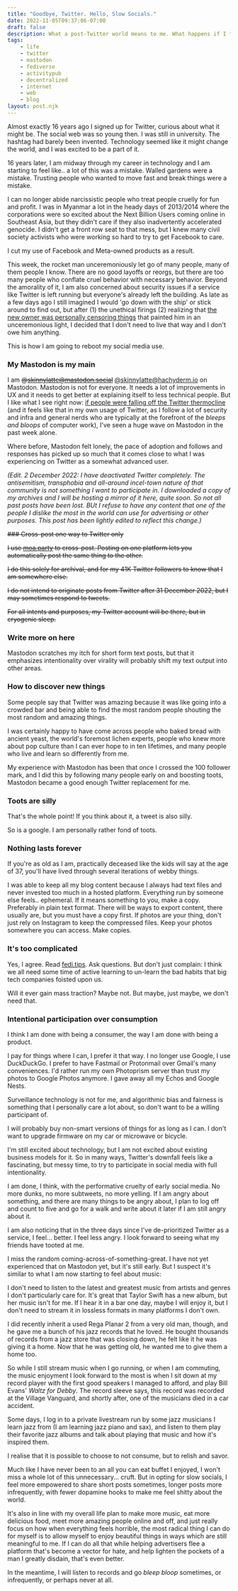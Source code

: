 ```yaml
---
title: "Goodbye, Twitter. Hello, Slow Socials."
date: 2022-11-05T09:37:06-07:00
draft: false
description: What a post-Twitter world means to me. What happens if I focus on intentionality over virality? Slow socials, just like slow food. 
tags: 
    - life
    - twitter
    - mastodon
    - fediverse
    - activitypub
    - decentralized
    - internet
    - web
    - blog
layout: post.njk
---
```


Almost exactly 16 years ago I signed up for Twitter, curious about what it might be. The social web was so young then. I was still in university. The hashtag had barely been invented. Technology seemed like it might change the world, and I was excited to be a part of it.

16 years later, I am midway through my career in technology and I am starting to feel like.. a lot of this was a mistake. Walled gardens were a mistake. Trusting people who wanted to move fast and break things were a mistake. 

I can no longer abide narcissistic people who treat people cruelly for fun and profit. I was in Myanmar a lot in the heady days of 2013/2014 where the corporations were so excited about the Next Billion Users coming online in Southeast Asia, but they didn't care if they also inadvertently accelerated genocide. I didn't get a front row seat to that mess, but I knew many civil society activists who were working so hard to try to get Facebook to care.

I cut my use of Facebook and Meta-owned products as a result.

This week, the rocket man unceremoniously let go of many people, many of them people I know. There are no good layoffs or reorgs, but there are too many people who conflate cruel behavior with necessary behavior. Beyond the amorality of it, I am also concerned about security issues if a service like Twitter is left running but everyone's already left the building. As late as a few days ago I still imagined I would 'go down with the ship' or stick around to find out, but after (1) the unethical firings (2) realizing that [the new owner was personally censoring things](https://twitter.com/skinnylatte/status/1588548314785808385?s=20&t=fquh28f2DZ3sMWhzg-_q7A) that painted him in an unceremonious light, I decided that I don't need to live that way and I don't owe him anything.

This is how I am going to reboot my social media use.

### My Mastodon is my main

I am ~~@skinnylatte@mastodon.social~~ [@skinnylatte@hachyderm.io](https://hachyderm.io/@skinnylatte)  on Mastodon. Mastodon is not for everyone. It needs a lot of improvements in UX and it needs to get better at explaining itself to less technical people. But I like what I see right now: [if people were falling off the Twitter thermocline](https://mastodon.social/@garius/109279394369832433) (and it feels like that in my own usage of Twitter, as I follow a lot of security and infra and general nerds who are typically at the forefront of the *bleeps and bloops* of computer work), I've seen a huge wave on Mastodon in the past week alone.

Where before, Mastodon felt lonely, the pace of adoption and follows and responses has picked up so much that it comes close to what I was experiencing on Twitter as a somewhat advanced user.

_(Edit. 2 December 2022: I have deactivated Twitter completely. The antisemitism, transphobia and all-around incel-town nature of that community is not something I want to participate in. I downloaded a copy of my archives and I will be hosting a mirror of it here, quite soon. So not all past posts have been lost. BUt I refuse to have any content that one of the people I dislike the most in the world can use for advertising or other purposes. This post has been lightly edited to reflect this change.)_

~~### Cross-post one way to Twitter only~~

~~I use [moa.party](https://moa.party) to cross-post. Posting on one platform lets you automatically post the same thing to the other.~~ 

~~I do this solely for archival, and for my 41K Twitter followers to know that I am somewhere else.~~ 

~~I do not intend to originate posts from Twitter after 31 December 2022, but I may sometimes respond to tweets.~~

~~For all intents and purposes, my Twitter account will be there, but in cryogenic sleep.~~

### Write more on here

Mastodon scratches my itch for short form text posts, but that it emphasizes intentionality over virality will probably shift my text output into other areas.

### How to discover new things

Some people say that Twitter was amazing because it was like going into a crowded bar and being able to find the most random people shouting the most random and amazing things.

I was certainly happy to have come across people who baked bread with ancient yeast, the world's foremost lichen experts, people who knew more about pop culture than I can ever hope to in ten lifetimes, and many people who live and learn so differently from me.

My experience with Mastodon has been that once I crossed the 100 follower mark, and I did this by following many people early on and boosting toots, Mastodon became a good enough Twitter replacement for me.

### Toots are silly

That's the whole point! If you think about it, a tweet is also silly. 

So is a google. I am personally rather fond of toots.

### Nothing lasts forever

If you're as old as I am, practically deceased like the kids will say at the age of 37, you'll have lived through several iterations of webby things. 

I was able to keep all my blog content because I always had text files and never invested too much in a hosted platform. Everything run by someone else feels.. ephemeral. If it means something to you, make a copy. Preferably in plain text format. There will be ways to export content, there usually are, but you must have a copy first. If photos are your thing, don't just rely on Instagram to keep the compressed files. Keep your photos somewhere you can access. Make copies.

### It's too complicated

Yes, I agree. Read [fedi.tips](https://fedi.tips/how-to-use-mastodon-and-the-fediverse-basic-tips/). Ask questions. But don't just complain: I think we all need some time of active learning to un-learn the bad habits that big tech companies foisted upon us. 

Will it ever gain mass traction? Maybe not. But maybe, just maybe, we don't need that.

### Intentional participation over consumption

I think I am done with being a consumer, the way I am done with being a product. 

I pay for things where I can, I prefer it that way. I no longer use Google, I use DuckDuckGo. I prefer to have Fastmail or Protonmail over Gmail's many conveniences. I'd rather run my own Photoprism server than trust my photos to Google Photos anymore. I gave away all my Echos and Google Nests. 

Surveillance technology is not for me, and algorithmic bias and fairness is something that I personally care a lot about, so don't want to be a willing participant of.

I will probably buy non-smart versions of things for as long as I can. I don't want to upgrade firmware on my car or microwave or bicycle.

I'm still excited about technology, but I am not excited about existing business models for it. So in many ways, Twitter's downfall feels like a fascinating, but messy time, to try to participate in social media with full intentionality.

I am done, I think, with the performative cruelty of early social media. No more dunks, no more subtweets, no more yelling. If I am angry about something, and there are many things to be angry about, I plan to log off and count to five and go for a walk and write about it later if I am still angry about it.

I am also noticing that in the three days since I've de-prioritized Twitter as a service, I feel... better. I feel less angry. I look forward to seeing what my friends have tooted at me. 

I miss the random coming-across-of-something-great. I have not yet experienced that on Mastodon yet, but it's still early. But I suspect it's similar to what I am now starting to feel about music:

I don't need to listen to the latest and greatest music from artists and genres I don't particularly care for. It's great that Taylor Swift has a new album, but her music isn't for me. If I hear it in a bar one day, maybe I will enjoy it, but I don't need to stream it in lossless formats in many platforms I don't own. 

I did recently inherit a used Rega Planar 2 from a very old man, though, and he gave me a bunch of his jazz records that he loved. He bought thousands of records from a jazz store that was closing down, he felt like it he was giving it a home. Now that he was getting old, he wanted me to give them a home too.

So while I still stream music when I go running, or when I am commuting, the music enjoyment I look forward to the most is when I sit down at my record player with the first good speakers I managed to afford, and play Bill Evans' *Waltz for Debby*. The record sleeve says, this record was recorded at the Village Vanguard, and shortly after, one of the musicians died in a car accident. 

Some days, I log in to a private livestream run by some jazz musicians I learn jazz from (I am learning jazz piano and sax), and listen to them play their favorite jazz albums and talk about playing that music and how it's inspired them.

I realise that it is possible to choose to not consume, but to relish and savor.

Much like I have never been to an all you can eat buffet I enjoyed, I won't miss a whole lot of this unnecessary... cruft. But in opting for slow socials, I feel more empowered to share short posts sometimes, longer posts more infrequently, with fewer dopamine hooks to make me feel shitty about the world.

It's also in line with my overall life plan to make more music, eat more delicious food, meet more amazing people online and off, and just really focus on how when everything feels horrible, the most radical thing I can do for myself is to allow myself to enjoy beautiful things in ways which are still meaningful to me. If I can do all that while helping advertisers flee a platform that's become a vector for hate, and help lighten the pockets of a man I greatly disdain, that's even better.

In the meantime, I will listen to records and go *bleep bloop* sometimes, or infrequently, or perhaps never at all.
